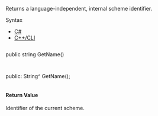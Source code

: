 Returns a language-independent, internal scheme identifier.

Syntax

* [C#](#i-syntax-CS)
* [C++/CLI](#i-syntax-CPP2005)

```
```
public string GetName()
```
```

```
```
public:
String^ GetName();
```
```

#### Return Value

Identifier of the current scheme.


